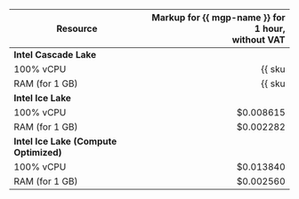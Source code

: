 | Resource | Markup for {{ mgp-name }} for 1 hour,<br>without VAT |
|----------------|-------------------------------------:|
| **Intel Cascade Lake** |
| 100% vCPU | {{ sku|USD|mdb.cluster.greenplum.v2.cpu.c100.dedicated|string }} |
| RAM (for 1 GB) | {{ sku|USD|mdb.cluster.greenplum.v2.ram.dedicated|string }} |
| **Intel Ice Lake** |
| 100% vCPU | $0.008615 |
| RAM (for 1 GB) | $0.002282 |
| **Intel Ice Lake (Compute Optimized)** |
| 100% vCPU | $0.013840 |
| RAM (for 1 GB) | $0.002560 |
